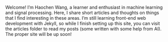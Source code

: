 Welcome! I’m Haochen Wang, a learner and enthusiast in machine learning and signal processing.
Here, I share short articles and thoughts on things that I find interesting in these areas.
I’m still learning front-end web development with Jekyll, so while I finish setting up this site, you can visit the articles folder to read my posts (some written with some help from AI). The proper site will be up soon!
